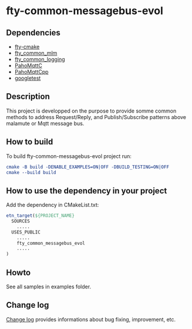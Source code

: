 # fty-common-messagebus-evol

## Dependencies
* [fty-cmake](https://github.com/42ity/fty-cmake/)
* [fty_common_mlm](https://github.com/42ity/fty-common-mlm)
* [fty_common_logging](https://github.com/42ity/fty-common-logging)
* [PahoMqttC](https://github.com/eclipse/paho.mqtt.c)
* [PahoMqttCpp](https://github.com/eclipse/paho.mqtt.cpp)
* [googletest](https://github.com/google/googletest)

## Description
This project is developped on the purpose to provide somme common methods to address Request/Reply, and Publish/Subscribe patterns above malamute or Mqtt message bus.

## How to build

To build fty-common-messagebus-evol project run:

```cmake
cmake -B build -DENABLE_EXAMPLES=ON|OFF -DBUILD_TESTING=ON|OFF
cmake --build build
```

## How to use the dependency in your project

Add the dependency in CMakeList.txt:

```cmake
etn_target(${PROJECT_NAME}
  SOURCES
    .....
  USES_PUBLIC
    .....
    fty_common_messagebus_evol
    .....
)
```

## Howto

See all samples in examples folder.

## Change log

[Change log](CHANGELOG.md) provides informations about bug fixing, improvement, etc.
